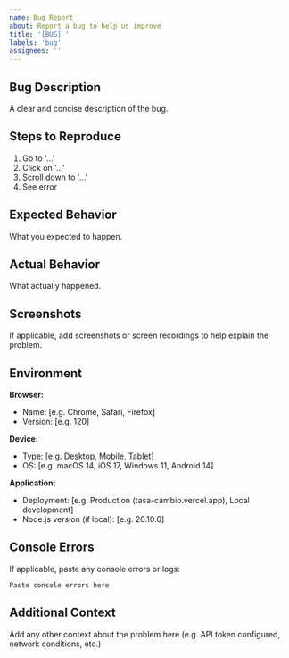 ```yaml
---
name: Bug Report
about: Report a bug to help us improve
title: '[BUG] '
labels: 'bug'
assignees: ''
---
```


## Bug Description

A clear and concise description of the bug.

## Steps to Reproduce

1. Go to '...'
2. Click on '...'
3. Scroll down to '...'
4. See error

## Expected Behavior

What you expected to happen.

## Actual Behavior

What actually happened.

## Screenshots

If applicable, add screenshots or screen recordings to help explain the problem.

## Environment

**Browser:**

- Name: [e.g. Chrome, Safari, Firefox]
- Version: [e.g. 120]

**Device:**

- Type: [e.g. Desktop, Mobile, Tablet]
- OS: [e.g. macOS 14, iOS 17, Windows 11, Android 14]

**Application:**

- Deployment: [e.g. Production (tasa-cambio.vercel.app), Local development]
- Node.js version (if local): [e.g. 20.10.0]

## Console Errors

If applicable, paste any console errors or logs:

```
Paste console errors here
```

## Additional Context

Add any other context about the problem here (e.g. API token configured, network conditions, etc.)
